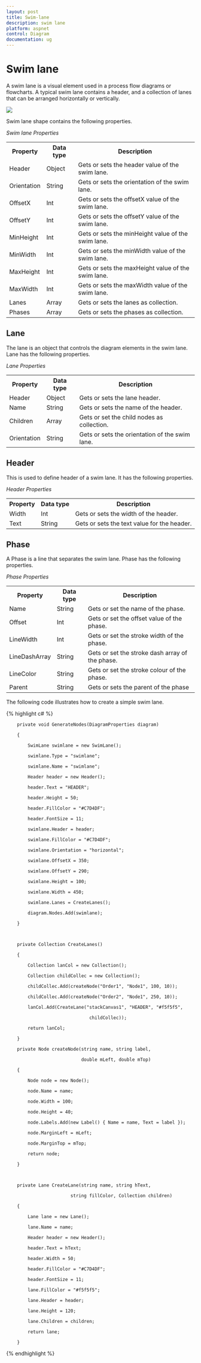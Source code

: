 ```yaml
---
layout: post
title: Swim-lane
description: swim lane 
platform: aspnet
control: Diagram
documentation: ug
---
```


# Swim lane 

A swim lane is a visual element used in a process flow diagrams or flowcharts. A typical swim lane contains a header, and a collection of lanes that can be arranged horizontally or vertically.

  ![](Swim-lane_images/Swim-lane_img1.png) 



Swim lane shape contains the following properties.

_Swim lane Properties_

<table>
<tr>
<th>
Property</th><th>
Data type</th><th>
Description</th></tr>
<tr>
<td>
Header</td><td>
Object</td><td>
Gets or sets the header value of the swim lane.</td></tr>
<tr>
<td>
Orientation</td><td>
String</td><td>
Gets or sets the orientation of the swim lane.</td></tr>
<tr>
<td>
OffsetX</td><td>
Int</td><td>
Gets or sets the offsetX value of the swim lane.</td></tr>
<tr>
<td>
OffsetY</td><td>
Int</td><td>
Gets or sets the offsetY value of the swim lane.</td></tr>
<tr>
<td>
MinHeight</td><td>
Int</td><td>
Gets or sets the minHeight value of the swim lane.</td></tr>
<tr>
<td>
MinWidth</td><td>
Int</td><td>
Gets or sets the minWidth value of the swim lane.</td></tr>
<tr>
<td>
MaxHeight</td><td>
Int</td><td>
Gets or sets the maxHeight value of the swim lane.</td></tr>
<tr>
<td>
MaxWidth</td><td>
Int</td><td>
Gets or sets the maxWidth value of the swim lane.</td></tr>
<tr>
<td>
Lanes</td><td>
Array</td><td>
Gets or sets the lanes as collection.</td></tr>
<tr>
<td>
Phases</td><td>
Array</td><td>
Gets or sets the phases as collection.</td></tr>
</table>


## Lane

The lane is an object that controls the diagram elements in the swim lane. Lane has the following properties.

_Lane Properties_

<table>
<tr>
<th>
Property</th><th>
Data type</th><th>
Description</th></tr>
<tr>
<td>
Header</td><td>
Object</td><td>
Gets or sets the lane header.</td></tr>
<tr>
<td>
Name</td><td>
String</td><td>
Gets or sets the name of the header.</td></tr>
<tr>
<td>
Children</td><td>
Array</td><td>
Gets or set the child nodes as collection.</td></tr>
<tr>
<td>
Orientation</td><td>
String</td><td>
Gets or sets the orientation of the swim lane.</td></tr>
</table>


## Header

This is used to define header of a swim lane. It has the following properties.

_Header Properties_

<table>
<tr>
<th>
Property</th><th>
Data type</th><th>
Description</th></tr>
<tr>
<td>
Width</td><td>
Int</td><td>
Gets or sets the width of the header.</td></tr>
<tr>
<td>
Text</td><td>
String</td><td>
Gets or sets the text value for the header.</td></tr>
</table>


## Phase

A Phase is a line that separates the swim lane. Phase has the following properties.

_Phase Properties_

<table>
<tr>
<th>
Property</th><th>
Data type</th><th>
Description</th></tr>
<tr>
<td>
Name</td><td>
String</td><td>
Gets or set the name of the phase.</td></tr>
<tr>
<td>
Offset</td><td>
Int</td><td>
Gets or set the offset value of the phase.</td></tr>
<tr>
<td>
LineWidth</td><td>
Int</td><td>
Gets or set the stroke width of the phase.</td></tr>
<tr>
<td>
LineDashArray</td><td>
String</td><td>
Gets or set the stroke dash array of the phase.</td></tr>
<tr>
<td>
LineColor</td><td>
String</td><td>
Gets or set the stroke colour of the phase.</td></tr>
<tr>
<td>
Parent</td><td>
String</td><td>
Gets or sets the parent of the phase</td></tr>
</table>


The following code illustrates how to create a simple swim lane.

{% highlight c# %}

        private void GenerateNodes(DiagramProperties diagram)

        {

            SwimLane swimlane = new SwimLane();

            swimlane.Type = "swimlane";

            swimlane.Name = "swimlane";

            Header header = new Header();

            header.Text = "HEADER";

            header.Height = 50;

            header.FillColor = "#C7D4DF";

            header.FontSize = 11;

            swimlane.Header = header;

            swimlane.FillColor = "#C7D4DF";

            swimlane.Orientation = "horizontal";

            swimlane.OffsetX = 350;

            swimlane.OffsetY = 290;

            swimlane.Height = 100;

            swimlane.Width = 450;

            swimlane.Lanes = CreateLanes();

            diagram.Nodes.Add(swimlane);

        }



        private Collection CreateLanes()

        {

            Collection lanCol = new Collection();

            Collection childCollec = new Collection();

            childCollec.Add(createNode("Order1", "Node1", 100, 10));

            childCollec.Add(createNode("Order2", "Node1", 250, 10));

            lanCol.Add(CreateLane("stackCanvas1", "HEADER", "#f5f5f5",

                                   childCollec));

            return lanCol;

        }

        private Node createNode(string name, string label, 

                                double mLeft, double mTop)

        {

            Node node = new Node();

            node.Name = name;

            node.Width = 100;

            node.Height = 40;

            node.Labels.Add(new Label() { Name = name, Text = label });

            node.MarginLeft = mLeft;

            node.MarginTop = mTop;

            return node;

        }



        private Lane CreateLane(string name, string hText,

                            string fillColor, Collection children)

        {

            Lane lane = new Lane();

            lane.Name = name;

            Header header = new Header();

            header.Text = hText;

            header.Width = 50;

            header.FillColor = "#C7D4DF";

            header.FontSize = 11;

            lane.FillColor = "#f5f5f5";

            lane.Header = header;

            lane.Height = 120;

            lane.Children = children;

            return lane;

        }



{% endhighlight %}



